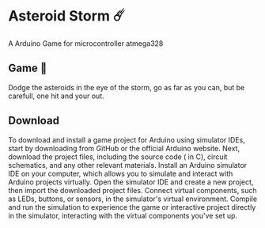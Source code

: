 # Asteroid Storm ☄️

A Arduino Game for microcontroller atmega328

## Game 🚀 
Dodge the asteroids in the eye of the storm, go as far as you can, but be carefull, one hit and your out.

## Download

To download and install a game project for Arduino using simulator IDEs, start by downloading from GitHub or the official Arduino website. Next, download the project files, including the source code ( in C), circuit schematics, and any other relevant materials. Install an Arduino simulator IDE on your computer, which allows you to simulate and interact with Arduino projects virtually. Open the simulator IDE and create a new project, then import the downloaded project files. Connect virtual components, such as LEDs, buttons, or sensors, in the simulator's virtual environment. Compile and run the simulation to experience the game or interactive project directly in the simulator, interacting with the virtual components you've set up. 
